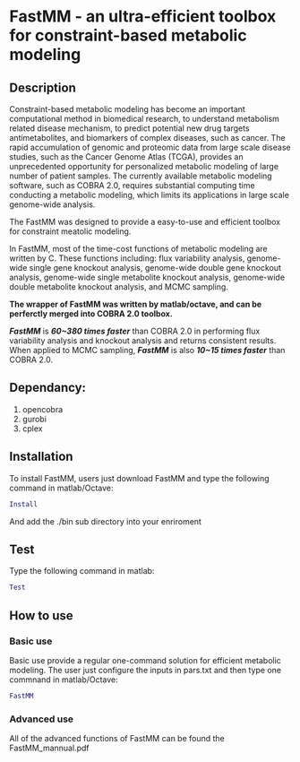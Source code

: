 # FastMM - an ultra-efficient toolbox for constraint-based metabolic modeling

## Description
Constraint-based metabolic modeling has become an important computational method in biomedical research, to understand metabolism related disease mechanism, to predict potential new drug targets antimetabolites, and biomarkers of complex diseases, such as cancer. The rapid accumulation of genomic and proteomic data from large scale disease studies, such as the Cancer Genome Atlas (TCGA), provides an unprecedented opportunity for personalized metabolic modeling of large number of patient samples. The currently available metabolic modeling software, such as COBRA 2.0, requires substantial computing time conducting a metabolic modeling, which limits its applications in large scale genome-wide analysis.

The FastMM was designed to provide a easy-to-use and efficient toolbox for constraint meatolic modeling.

In FastMM, most of the time-cost functions of metabolic modeling  are written by C. 
These functions including:
flux variability analysis, 
genome-wide single gene knockout analysis, 
genome-wide double gene knockout analysis, 
genome-wide single metabolite knockout analysis, 
genome-wide double metabolite knockout analysis,
and MCMC sampling.

**The wrapper of FastMM was written by matlab/octave, and can be perferctly merged into COBRA 2.0 toolbox.**

***FastMM*** is ***60~380 times faster*** than COBRA 2.0 in performing flux variability analysis and knockout analysis and returns consistent results. When applied to MCMC sampling, ***FastMM*** is also ***10~15 times faster*** than COBRA 2.0. 

## Dependancy:
1. opencobra
2. gurobi
3. cplex

## Installation
To install FastMM, users just download FastMM and type the following command in matlab/Octave:

```matlab
Install
```
And add the ./bin sub directory into your enriroment

## Test
Type the following command in matlab:

```matlab
Test
```

## How to use
### Basic use
Basic use provide a regular one-command solution for efficient metabolic modeling.
The user just configure the inputs in pars.txt and then type one commnand in matlab/Octave:

```matlab
FastMM
```

### Advanced use
All of the advanced functions of FastMM can be found the FastMM_mannual.pdf






